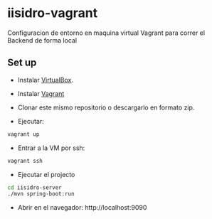 # iisidro-vagrant

Configuracion de entorno en maquina virtual Vagrant para correr el Backend de forma local

## Set up

- Instalar [VirtualBox](https://www.virtualbox.org/wiki/Downloads).

- Instalar [Vagrant](https://www.vagrantup.com/downloads.html)

- Clonar este mismo repositorio o descargarlo en formato zip.

- Ejecutar:

```bash
vagrant up
```

- Entrar a la VM por ssh:

```bash
vagrant ssh
```

- Ejecutar el projecto

```bash
cd iisidro-server
./mvn spring-boot:run
```

- Abrir en el navegador: http://localhost:9090

